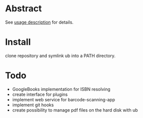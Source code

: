 # Abstract

See [usage description](ub.usage.txt) for details.

# Install

clone repository and symlink ub into a PATH directory.

# Todo

* GoogleBooks implementation for ISBN resolving
* create interface for plugins
* implement web service for barcode-scanning-app
* implement git hooks
* create possibility to manage pdf files on the hard disk with ub
 
